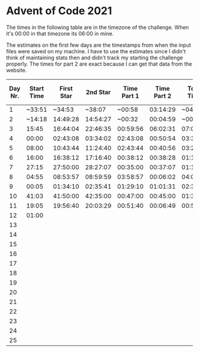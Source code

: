 # Advent of Code 2021

The times in the following table are in the timezone of the challenge. When it's 00:00 in that timezone its 06:00 in mine.

The estimates on the first few days are the timestamps from when the input files were saved on my machine.
I have to use the estimates since I didn't think of maintaining stats then and didn't track my starting the challenge properly.
The times for part 2 are exact because I can get that data from the website.


| Day Nr. | Start Time | First Star | 2nd Star | Time Part 1 | Time Part 2 | Total Time | Avg Time | Total AoC Time |
|---------|------------|------------|----------|-------------|-------------|------------|----------|----------------|
| 1       | ~33:51     | ~34:53     | ~38:07   | ~00:58      | 03:14:29    | ~04:13     | 04:13:00 | 04:13:00       |
| 2       | ~14:18     | 14:49:28   | 14:54:27 | ~00:32      | 00:04:59    | ~00:37     | 02:25:00 | 04:50:00       |
| 3       | 15:45      | 16:44:04   | 22:46:35 | 00:59:56    | 06:02:31    | 07:02:27   | 03:57:29 | 11:52:27       |
| 4       | 00:00      | 02:43:08   | 03:34:02 | 02:43:08    | 00:50:54    | 03:34:02   | 03:51:38 | 15:26:29       |
| 5       | 08:00      | 10:43:44   | 11:24:40 | 02:43:44    | 00:40:56    | 03:24:14   | 03:46:09 | 18:50:43       |
| 6       | 16:00      | 16:38:12   | 17:16:40 | 00:38:12    | 00:38:28    | 01:16:40   | 03:21:14 | 20:07:23       |
| 7       | 27:15      | 27:50:00   | 28:27:07 | 00:35:00    | 00:37:07    | 01:12:07   | 03:02:48 | 21:19:30       |
| 8       | 04:55      | 08:53:57   | 08:59:59 | 03:58:57    | 00:06:02    | 04:04:59   | 03:10:34 | 25:24:29       |
| 9       | 00:05      | 01:34:10   | 02:35:41 | 01:29:10    | 01:01:31    | 02:30:41   | 03:06:08 | 27:55:10       |
| 10      | 41:03      | 41:50:00   | 42:35:00 | 00:47:00    | 00:45:00    | 01:33:00   | 02:56:49 | 29:28:10       |
| 11      | 19:05      | 19:56:40   | 20:03:29 | 00:51:40    | 00:06:49    | 00:58:29   | 02:46:04 | 30:26:39       |
| 12      | 01:00      |            |          |             |             |            |          |                |
| 13      |            |            |          |             |             |            |          |                |
| 14      |            |            |          |             |             |            |          |                |
| 15      |            |            |          |             |             |            |          |                |
| 16      |            |            |          |             |             |            |          |                |
| 17      |            |            |          |             |             |            |          |                |
| 18      |            |            |          |             |             |            |          |                |
| 19      |            |            |          |             |             |            |          |                |
| 20      |            |            |          |             |             |            |          |                |
| 21      |            |            |          |             |             |            |          |                |
| 22      |            |            |          |             |             |            |          |                |
| 23      |            |            |          |             |             |            |          |                |
| 24      |            |            |          |             |             |            |          |                |
| 25      |            |            |          |             |             |            |          |                |
